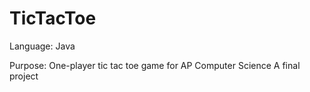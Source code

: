# TicTacToe
Language: Java

Purpose: One-player tic tac toe game for AP Computer Science A final project 

